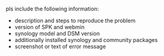 pls include the following information:

- description and steps to reproduce the problem
- version of SPK and webmin
- synology model and DSM version
- additionally installed synology and community packages
- screenshot or text of error message
